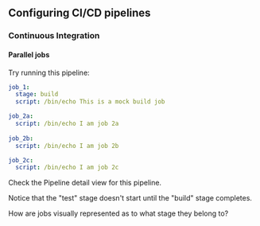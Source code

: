 ## Configuring CI/CD pipelines
### Continuous Integration
#### Parallel jobs

Try running this pipeline:

```yaml
job_1:
  stage: build
  script: /bin/echo This is a mock build job

job_2a:
  script: /bin/echo I am job 2a
  
job_2b:
  script: /bin/echo I am job 2b

job_2c:
  script: /bin/echo I am job 2c 
```

Check the Pipeline detail view for this pipeline.

Notice that the "test" stage doesn't start until the "build" stage completes.

How are jobs visually represented as to what stage they belong to?
